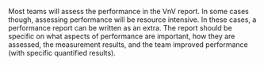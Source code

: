 Most teams will assess the performance in the VnV report.  In some cases though,
assessing performance will be resource intensive.  In these cases, a performance
report can be written as an extra.  The report should be specific on what
aspects of performance are important, how they are assessed, the measurement
results, and the team improved performance (with specific quantified results).